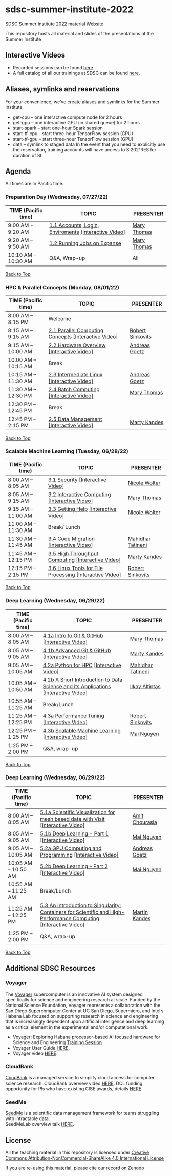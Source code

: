 # sdsc-summer-institute-2022
SDSC Summer Institute 2022 material
[Website](https://na.eventscloud.com/website/36626/)

This repository hosts all material and slides of the presentations at the Summer Institute

## Interactive Videos
* Recorded sessions can be found [here](https://education.sdsc.edu/training/interactive/202208_sdscsi/)
* A full catalog of all our trainings at SDSC can be found [here](https://www.sdsc.edu/education_and_training/training_hpc.html#catalog).

## Aliases, symlinks and reservations
For your convenience, we’ve create aliases and symlinks for the Summer Institute
* get-cpu – one interactive compute node for 2 hours
* get-gpu – one interactive GPU (in shared queue) for 2 hours
* start-spark – start one-hour Spark session
* start-tf-cpu – start three-hour TensorFlow session (CPU)
* start-tf-gpu – start three-hour TensorFlow session (GPU)
* data – symlink to staged data
In the event that you need to explicitly use the reservation, training accounts will have access to SI2021RES for duration of SI

## Agenda<a name="agenda"></a>
All times are in Pacific time.

### Preparation Day (Wednesday, 07/27/22) <a name="agenda-prep"></a>
| **TIME (Pacific time)**       |   **TOPIC** | **PRESENTER** |
| -------------------- |  ----------- | ----------- |
| 9:00 AM - 9:20 AM	   |  [1.1 Accounts, Login, Enviroments](https://github.com/sdsc/sdsc-summer-institute-2022/tree/main/1.1_accessing_expanse) [ [Interactive Video] ](https://education.sdsc.edu/training/interactive/202208_sdscsi/section1_1/)| [Mary Thomas](https://www.sdsc.edu/research/researcher_spotlight/thomas_mary.html)   |
| 9:20 AM – 9:50 AM    |  [1.2  Running Jobs on Expanse](https://github.com/ciml-org/ciml-summer-institute-2022/tree/main/1.2_accounts_login_environments_expanse_portal) | [Mary Thomas](https://www.sdsc.edu/research/researcher_spotlight/thomas_mary.html)  |
| 10:10 AM – 10:30 AM	 |  Q&A, Wrap-up  | All |

[Back to Top](#top)

 ### HPC & Parallel Concepts (Monday, 08/01/22)<a name="agenda-hpc-pc"></a>
| **TIME (Pacific time)**       | **TOPIC** | **PRESENTER** |
| -------------------- | ----------- | ----------- |
| 8:00 AM – 8:15 PM    | Welcome|    |
| 8:15 AM – 9:15 AM    | 	[2.1 Parallel Computing Concepts](https://github.com/sdsc/sdsc-summer-institute-2022/tree/main/2.1_parallel_computing_concepts) [ [Interactive Video] ](https://education.sdsc.edu/training/interactive/202208_sdscsi/section2_1/)|  [Robert Sinkovits](https://www.sdsc.edu/research/researcher_spotlight/sinkovits_robert.html)  |
| 9:15 AM – 10:00 AM	   |  [2.2 Hardware Overview](https://github.com/sdsc/sdsc-summer-institute-2022/tree/main/2.2_hardware_overview) [ [Interactive Video] ](https://education.sdsc.edu/training/interactive/202208_sdscsi/section2_2/)| [Andreas Goetz](https://www.sdsc.edu/research/researcher_spotlight/goetz_andreas.html) |
| 10:00 AM – 10:15 AM  | Break |    |
| 10:15 AM – 11:30 AM  | 	[2.3 Intermediate Linux](https://github.com/sdsc/sdsc-summer-institute-2022/tree/main/2.3_intermediate_linux) [ [Interactive Video] ](https://education.sdsc.edu/training/interactive/202208_sdscsi/section2_3/)| [Andreas Goetz](https://www.sdsc.edu/research/researcher_spotlight/goetz_andreas.html) |
| 11:30 AM – 12:30 PM	 |  [2.4 Batch Computing](https://github.com/sdsc/sdsc-summer-institute-2022/tree/main/2.4_batch_computing) [ [Interactive Video] ](https://education.sdsc.edu/training/interactive/202208_sdscsi/section2_4/) | [Mary Thomas](https://www.sdsc.edu/research/researcher_spotlight/thomas_mary.html) |
| 12:30 PM – 12:45 PM | Break |    |
| 12:45 PM – 2:15 PM   |  [2.5 Data Management](https://github.com/sdsc/sdsc-summer-institute-2022/tree/main/2.5_data_management) [ [Interactive Video] ](https://education.sdsc.edu/training/interactive/202208_sdscsi/section2_5/)| [Marty Kandes](https://github.com/mkandes) |

[Back to Top](#top)

### Scalable Machine Learning (Tuesday, 06/28/22)<a name="agenda-scalable-ml"></a>
| **TIME (Pacific time)**       | **TOPIC** | **PRESENTER** |
| -------------------- | ----------- | ----------- |
| 8:00 AM – 8:05 AM   |  [3.1 Security](https://github.com/sdsc/sdsc-summer-institute-2022/tree/main/3.1_security) [ [Interactive Video] ](https://education.sdsc.edu/training/interactive/202208_sdscsi/section3_1/)  | [Nicole Wolter](https://www.linkedin.com/in/nicole-wolter-bbb94a3)  |
| 8:05 AM – 9:15 AM   | 	[3.2 Interactive Computing](https://github.com/sdsc/sdsc-summer-institute-2022/tree/main/3.2_interactive_computing) [ [Interactive Video] ](https://education.sdsc.edu/training/interactive/202208_sdscsi/section3_2/)  |  [Mary Thomas](https://www.sdsc.edu/research/researcher_spotlight/thomas_mary.html)  |
| 9:15 AM – 11:00 AM  |  [3.3 Getting Help](https://github.com/sdsc/sdsc-summer-institute-2022/tree/main/3.3_getting_help) [ [Interactive Video] ](https://education.sdsc.edu/training/interactive/202208_sdscsi/section3_3/) | [Nicole Wolter](https://www.linkedin.com/in/nicole-wolter-bbb94a3) |
| 11:00 AM – 11:30 AM |  Break/ Lunch |  |
| 11:30 AM – 11:45 AM |  [3.4 Code Migration](https://github.com/sdsc/sdsc-summer-institute-2022/tree/main/3.4_code_migration)  [ [Interactive Video] ](https://education.sdsc.edu/training/interactive/202208_sdscsi/section3_4/)| [Mahidhar Tatineni](https://www.sdsc.edu/research/researcher_spotlight/tatineni_mahidhar.html) |
| 11:45 AM – 12:15 PM |  [3.5 High Throughput Computing](https://github.com/sdsc/sdsc-summer-institute-2022/tree/main/3.5_high_throughput_computing)  [ [Interactive Video] ](https://education.sdsc.edu/training/interactive/202208_sdscsi/section3_5/)| [Marty Kandes](https://github.com/mkandes) |
| 12:15 PM – 2:15 PM  |  [3.6 Linux Tools for File Processing](https://github.com/sdsc/sdsc-summer-institute-2022/tree/main/3.6_linux_tools_file_processing)    [ [Interactive Video] ](https://education.sdsc.edu/training/interactive/202208_sdscsi/section3_6/)| [Robert Sinkovits](https://www.sdsc.edu/research/researcher_spotlight/sinkovits_robert.html) |

[Back to Top](#top)

### Deep Learning (Wednesday, 06/29/22)<a name="agenda-deep-ml"></a>
| **TIME (Pacific time)** | **TOPIC** | **PRESENTER** |
| -------------------- | ----------- | ----------- |
| 8:00 AM – 8:05 AM    |  [4.1a Intro to Git & GitHub](https://github.com/sdsc/sdsc-summer-institute-2022/tree/main/4.1a_intro_to_git_github)  [ [Interactive Video] ](https://education.sdsc.edu/training/interactive/202208_sdscsi/section4_1a/)  | [Mary Thomas](https://www.sdsc.edu/research/researcher_spotlight/thomas_mary.html) |
| 8:05 AM – 9:05 AM    |  [4.1b Advanced Git & GitHub](https://github.com/sdsc/sdsc-summer-institute-2022/tree/main/4.1b_advanced_git_github)  [ [Interactive Video] ](https://education.sdsc.edu/training/interactive/202208_sdscsi/section4_1b/) | [Marty Kandes](https://github.com/mkandes) |
| 9:05 AM – 10:05 AM   |  [4.2a Python for HPC](https://github.com/sdsc/sdsc-summer-institute-2022/tree/main/4.2a_python_for_hpc)  [ [Interactive Video] ](https://education.sdsc.edu/training/interactive/202208_sdscsi/section4_2a/) | [Mahidhar Tatineni](https://www.sdsc.edu/research/researcher_spotlight/tatineni_mahidhar.html)  |
| 10:05 AM – 10:50 AM	 |  [4.2b A Short Introduction to Data Science and its Applications](https://github.com/sdsc/sdsc-summer-institute-2022/tree/main/4.2b_data_science_applications)  [ [Interactive Video] ](https://education.sdsc.edu/training/interactive/202208_sdscsi/section4_2b/) | [Ilkay Altintas](https://www.sdsc.edu/research/researcher_spotlight/altintas_ilkay.html) |
| 10:55 AM – 11:25 AM	 |  Break/Lunch  |  |
| 11:25 AM – 12:25 PM   |  [4.3a Performance Tuning](https://github.com/sdsc/sdsc-summer-institute-2022/tree/main/4.3a_performance_tuning)  [ [Interactive Video] ](https://education.sdsc.edu/training/interactive/202208_sdscsi/section4_3a/)  | [Robert Sinkovits](https://www.sdsc.edu/research/researcher_spotlight/sinkovits_robert.html) |
| 12:25 PM – 1:25 PM    |  [4.3b Scalable Machine Learning](https://github.com/sdsc/sdsc-summer-institute-2022/tree/main/4.3b_scalable_ml)  [ [Interactive Video] ](https://education.sdsc.edu/training/interactive/202208_sdscsi/section4_3b/)  | [Mai Nguyen](https://www.sdsc.edu/research/researcher_spotlight/nguyen_mai.html) |
| 1:25 PM – 2:00 PM   | Q&A, wrap-up | |

[Back to Top](#top)

### Deep Learning (Wednesday, 06/29/22)<a name="agenda-deep-ml"></a>
| **TIME (Pacific time)** | **TOPIC** | **PRESENTER** |
| -------------------- | ----------- | ----------- |
| 8:00 AM – 8:05 AM    |  [5.1a Scientific Visualization for mesh based data with Visit](https://github.com/sdsc/sdsc-summer-institute-2022/tree/main/5.1a_scientific_vis_with_visit)  [ [Interactive Video] ](https://education.sdsc.edu/training/interactive/202208_sdscsi/section5_1a/)  | [Amit Chourasia](https://www.sdsc.edu/research/researcher_spotlight/chourasia_amit.html) |
| 8:05 AM – 9:05 AM    |  [5.1b Deep Learning - Part 1](https://github.com/sdsc/sdsc-summer-institute-2022/tree/main/5.1b_deep_learning_pt1)  [ [Interactive Video] ](https://education.sdsc.edu/training/interactive/202208_sdscsi/section5_1b/) | [Mai Nguyen](https://www.sdsc.edu/research/researcher_spotlight/nguyen_mai.html) |
| 9:05 AM – 10:05 AM   |  [5.2a GPU Computing and Programming](https://github.com/sdsc/sdsc-summer-institute-2022/tree/main/5.2a_gpu_computing_and_programming)  [ [Interactive Video] ](https://education.sdsc.edu/training/interactive/202208_sdscsi/section5_2a/) | [Andreas Goetz](https://www.sdsc.edu/research/researcher_spotlight/goetz_andreas.html)  |
| 10:05 AM – 10:50 AM	 |  [5.2b Deep Learning – Part 2](https://github.com/sdsc/sdsc-summer-institute-2022/tree/main/5.2b_deep_learning_pt2)  [ [Interactive Video] ](https://education.sdsc.edu/training/interactive/202208_sdscsi/section5_2b/) | [Mai Nguyen](https://www.sdsc.edu/research/researcher_spotlight/nguyen_mai.html) |
| 10:55 AM – 11:25 AM	 |  Break/Lunch  |  |
| 11:25 AM – 12:25 PM   |  [5.3 An Introduction to Singularity: Containers for Scientific and High-Performance Computing](https://github.com/sdsc/sdsc-summer-institute-2022/tree/main/5.3_intro_to_singularity)  [ [Interactive Video] ](https://education.sdsc.edu/training/interactive/202208_sdscsi/section5_3/)  | [Martin Kandes](https://github.com/mkandes) |
| 1:25 PM – 2:00 PM   | Q&A, wrap-up | |

[Back to Top](#top)

## Additional SDSC Resources
### Voyager
The [Voyager](https://www.sdsc.edu/support/user_guides/voyager.html#tech_summary) supercomputer is an innovative AI system designed specifically for science and engineering research at scale. Funded by the National Science Foundation, Voyager represents a collaboration with the San Diego Supercomputer Center at UC San Diego, Supermicro, and Intel’s Habana Lab focused on supporting research in science and engineering that is increasingly dependent upon artificial intelligence and deep learning as a critical element in the experimental and/or computational work.

* Voyager: Exploring Habana processor-based AI focused hardware for Science and Engineering [Training Session](https://www.youtube.com/watch?v=RK46aCjOoKI)
* Voyager User Guide [HERE](https://www.sdsc.edu/support/user_guides/voyager.html). 
* Voyager video [HERE](https://youtu.be/TmX4wm4J8Jk). 

### CloudBank
[CoudBank](https://www.cloudbank.org/) is a managed service to simplify cloud access for computer science research. 
CloudBank overview video [HERE](https://www.youtube.com/watch?v=5YEflIwdjxY). 
DCL funding opportunity for PIs who have existing CISE awards, details [HERE](https://www.cloudbank.org/request).

### SeedMe
[SeedMe](https://seedmelab.org/) is a scientific data management framework for teams struggling with intractable data.  
SeedMeLab overview talk [HERE](https://youtu.be/eVqzNbI1EAo). 

## License

All the teaching material in this repository is licensed under [Creative Commons Attribution-NonCommercial-ShareAlike 4.0 International License](https://creativecommons.org/licenses/by-nc-sa/4.0/)

If you are re-using this material, please cite our [record on Zenodo](https://doi.org/10.5281/zenodo.5754066)
